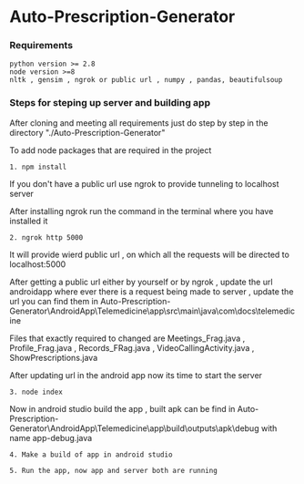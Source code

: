 # Auto-Prescription-Generator
### Requirements
```
python version >= 2.8
node version >=8
nltk , gensim , ngrok or public url , numpy , pandas, beautifulsoup
```

### Steps for steping up server and building app
After cloning and meeting all requirements just do step by step in the directory "./Auto-Prescription-Generator"

To add node packages that are required in the project
```
1. npm install
```
If you don't have a public url use ngrok to provide tunneling to localhost server

After installing ngrok run the command in the terminal where you have installed it

```
2. ngrok http 5000
```
It will provide wierd public url , on which all the requests will be directed to localhost:5000

After getting a public url either by yourself or by ngrok , update the url androidapp where ever there is a request being made to server , update the url you can find them in Auto-Prescription-Generator\AndroidApp\Telemedicine\app\src\main\java\com\docs\telemedicine

Files that exactly required to changed are Meetings_Frag.java , Profile_Frag.java , Records_FRag.java , VideoCallingActivity.java , ShowPrescriptions.java 

After updating url in the android app now its time to start the server
```
3. node index
```
Now in android studio build the app , built apk can be find in Auto-Prescription-Generator\AndroidApp\Telemedicine\app\build\outputs\apk\debug with name app-debug.java
```
4. Make a build of app in android studio
```
```
5. Run the app, now app and server both are running
```


